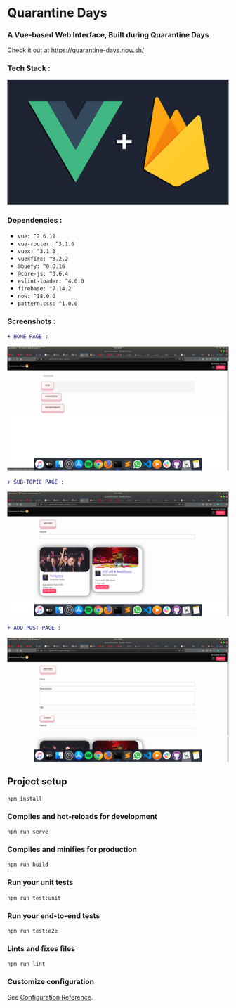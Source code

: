 # Quarantine Days

### A Vue-based Web Interface, Built during Quarantine Days

Check it out at https://quarantine-days.now.sh/

### Tech Stack : 

![screenshot](vue-plus-firebase.png)

### Dependencies :

*  `vue: ^2.6.11`
*  `vue-router: ^3.1.6`
*  `vuex: ^3.1.3`
*  `vuexfire: ^3.2.2`
*  `@buefy: ^0.8.16`
*  `@core-js: ^3.6.4`
*  `eslint-loader: ^4.0.0`
*  `firebase: ^7.14.2`
*  `now: ^18.0.0`
*  `pattern.css: ^1.0.0`
  
### Screenshots :

```diff
+ HOME PAGE :

```

![Screenshot](topics.png)


```diff
+ SUB-TOPIC PAGE :

```

![Screenshot](sub-topic.png)


```diff
+ ADD POST PAGE :

```

![Screenshot](add-post.png)


## Project setup
```
npm install
```

### Compiles and hot-reloads for development
```
npm run serve
```

### Compiles and minifies for production
```
npm run build
```

### Run your unit tests
```
npm run test:unit
```

### Run your end-to-end tests
```
npm run test:e2e
```

### Lints and fixes files
```
npm run lint
```

### Customize configuration
See [Configuration Reference](https://cli.vuejs.org/config/).
